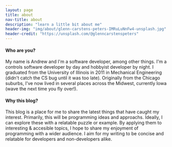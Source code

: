 ```yaml
---
layout: page
title: about
nav-title: about
description: "learn a little bit about me"
header-img: "img/about/glenn-carstens-peters-IMRuLuNnFw4-unsplash.jpg"
header-credit: "https://unsplash.com/@glenncarstenspeters"
---
```


<img class="rounded" alt="" vspace="10" hspace="10" style="float:right"  src="{{ site.baseurl }}/img/about/headshot.resized.jpg"/>

#### Who are you?
My name is Andrew and I'm a software developer, among other things.  I'm a controls software developer by day and hobbyist developer by night.  I graduated from the University of Illinois in 2011 in Mechanical Engineering (didn't catch the CS bug until it was too late).  Originally from the Chicago suburbs, I've now lived in several places across the Midwest, currently Iowa (wave the next time you fly over!).


#### Why this blog?
This blog is a place for me to share the latest things that have caught my interest.  Primarily, this will be programming ideas and approachs.  Ideally, I can explore these with a relatable puzzle or example.  By applying them to interesting & accesible topics, I hope to share my enjoyment of programming with a wider audience.  I aim for my writing to be concise and relatable for developers and non-developers alike.
